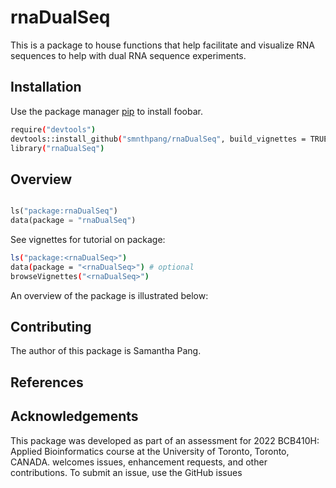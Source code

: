 # rnaDualSeq

This is a package to house functions that help facilitate and visualize RNA sequences to help with dual RNA sequence experiments.

## Installation

Use the package manager [pip](https://pip.pypa.io/en/stable/) to install foobar.

```bash
require("devtools")
devtools::install_github("smnthpang/rnaDualSeq", build_vignettes = TRUE)
library("rnaDualSeq")
```

## Overview

```python

ls("package:rnaDualSeq")
data(package = "rnaDualSeq")
```

See vignettes for tutorial on package:
```bash
ls("package:<rnaDualSeq>")
data(package = "<rnaDualSeq>") # optional
browseVignettes("<rnaDualSeq>")
```
An overview of the package is illustrated below:

## Contributing
The author of this package is Samantha Pang.

## References 

## Acknowledgements 
This package was developed as part of an assessment for 2022
BCB410H: Applied Bioinformatics course at the University of
Toronto, Toronto, CANADA. <PackageName>welcomes issues,
enhancement requests, and other contributions. To submit an issue,
use the GitHub issues
